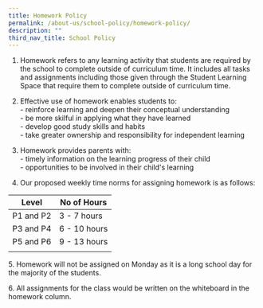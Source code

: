 ```yaml
---
title: Homework Policy
permalink: /about-us/school-policy/homework-policy/
description: ""
third_nav_title: School Policy
---
```

1.  Homework refers to any learning activity that students are required by the school to complete outside of curriculum time. It includes all tasks and assignments including those given through the Student Learning Space that require them to complete outside of curriculum time.  
      
    
2.  Effective use of homework enables students to:  
    \- reinforce learning and deepen their conceptual understanding  
    \- be more skilful in applying what they have learned  
    \- develop good study skills and habits  
    \- take greater ownership and responsibility for independent learning  
      
    
3.  Homework provides parents with:  
    \- timely information on the learning progress of their child  
    \- opportunities to be involved in their child's learning  
      
    
4.  Our proposed weekly time norms for assigning homework is as follows:

| Level | No of Hours |
|---|---|
| P1 and P2 | 3 - 7 hours |
|  P3 and P4  | 6 - 10 hours |
| P5 and P6 | 9 - 13 hours |
| | |

5\.  Homework will not be assigned on Monday as it is a long school day for the majority of the students.  
      
    
6\.  All assignments for the class would be written on the whiteboard in the homework column.